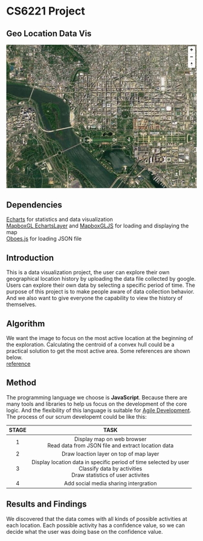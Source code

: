 # CS6221 Project
## Geo Location Data Vis

![img](imgs/snapshot.jpg)

## Dependencies
[Echarts](https://echarts.apache.org/en/index.html) for statistics and data visualization  
[MapboxGL EchartsLayer](https://github.com/lzxue/echartsLayer) and [MapboxGLJS](https://docs.mapbox.com/mapbox-gl-js/api/) for loading and displaying the map  
[Oboes.js](http://oboejs.com/) for loading JSON file  

## Introduction
This is a data visualization project, the user can explore their own geographical location history by uploading the data file collected by google. Users can explore their own data by selecting a specific period of time.
The purpose of this project is to make people aware of data collection behavior. And we also want to give everyone the capability to view the history of themselves.

## Algorithm
We want the image to focus on the most active location at the beginning of the exploration. Calculating the centroid of a convex hull could be a practical solution to get the most active area. Some references are shown below.  
[reference](https://www.gamedev.net/forums/topic/533590-how-to-find-the-center-point-of-a-convex-hull/)

## Method
The programming language we choose is **JavaScript**. Because there are many tools and libraries to help us focus on the development of the core logic. And the flexibility of this language is suitable for [Agile Development](https://en.wikipedia.org/wiki/Agile_software_development).  
The process of our scrum developemt could be like this:

| STAGE | TASK |
|  :-:  |  :-: |
| 1 | Display map on web browser<br>Read data from JSON file and extract location data |
| 2 | Draw loaction layer on top of map layer |
| 3 | Display location data in specific period of time selected by user<br> Classify data by activities<br> Draw statistics of user activites |
| 4 | Add social media sharing intergration |

## Results and Findings
We discovered that the data comes with all kinds of possible activities at each location. Each possible activity has a confidence value, so we can decide what the user was doing base on the confidence value.  
